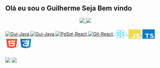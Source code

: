 ## Olá eu sou o Guilherme Seja Bem vindo

<div align="center">
  <a href="https://github.com/Guilherme-Buasquevicz">
  <img height="180em" src="https://github-readme-stats.vercel.app/api?username=Guilherme-Buasquevicz&show_icons=true&theme=dark&include_all_commits=true&count_private=true"/>
  <img height="180em" src="https://github-readme-stats.vercel.app/api/top-langs/?username=Guilherme-Buasquevicz&layout=compact&langs_count=7&theme=dark"/>
</div>


<div style="display: inline_block"><br>
  <img align="center" alt="Gui-Java" height="30" width="40"    src="https://cdn.jsdelivr.net/gh/devicons/devicon/icons/java/java-original.svg" />
  <img align="center" alt="Gui-Java" height="30" width="40"    src="https://cdn.jsdelivr.net/gh/devicons/devicon/icons/spring/spring-original.svg" />
  <img align="center" alt="PgSql-React" height="30" width="40" src="https://cdn.jsdelivr.net/gh/devicons/devicon/icons/postgresql/postgresql-plain-wordmark.svg" />
  <img align="center" alt="Git-React" height="30" width="40"   src="https://cdn.jsdelivr.net/gh/devicons/devicon/icons/git/git-plain.svg" />
  <img align="center" alt="Gui-React" height="30" width="40"   src="https://raw.githubusercontent.com/devicons/devicon/master/icons/react/react-original.svg">
  <img align="center" alt="Gui-Js" height="30" width="40"      src="https://raw.githubusercontent.com/devicons/devicon/master/icons/javascript/javascript-plain.svg">
  <img align="center" alt="Gui-Ts" height="30" width="40"      src="https://raw.githubusercontent.com/devicons/devicon/master/icons/typescript/typescript-plain.svg">
  <img align="center" alt="Gui-HTML" height="30" width="40"    src="https://raw.githubusercontent.com/devicons/devicon/master/icons/html5/html5-original.svg">
  <img align="center" alt="Gui-CSS" height="30" width="40"     src="https://raw.githubusercontent.com/devicons/devicon/master/icons/css3/css3-original.svg">
</div>
  
  ##
  
<div>
    <a href="https://www.linkedin.com/in/gbuasquevicz/" target="_blank"><img src="https://img.shields.io/badge/-LinkedIn-%230077B5?style=for-the-badge&logo=linkedin&logoColor=white" target="_blank"></a>
   <a href = "mailto:buasquevicz15@hotmail.com"><img src="https://img.shields.io/badge/Microsoft_Outlook-0078D4?style=for-the-badge&logo=microsoft-outlook&logoColor=white" target="_blank"></a>
</div> 
